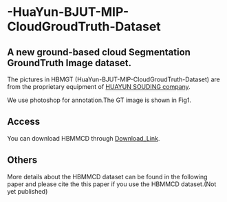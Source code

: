 # -HuaYun-BJUT-MIP-CloudGroudTruth-Dataset
## A new ground-based cloud Segmentation GroundTruth Image dataset.

The pictures in HBMGT (HuaYun-BJUT-MIP-CloudGroudTruth-Dataset) are from the proprietary equipment of [HUAYUN SOUDING company](http://www.hysdqx.com/).

We use photoshop for annotation.The GT image is shown in Fig1.



 ## Access
 You can download HBMMCD through [Download_Link](https://github.com/SadaharuZL/HuaYun-BJUT-MIP-Multilabel-Cloud-Dataset/blob/main/Download_Link).

 ## Others
 More details about the HBMMCD dataset can be found in the following paper and please cite the this paper if you use the HBMMCD dataset.(Not yet published)
